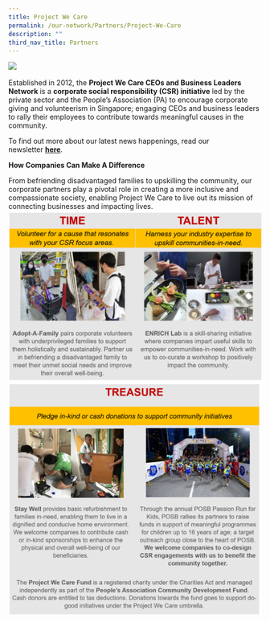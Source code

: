 ```yaml
---
title: Project We Care
permalink: /our-network/Partners/Project-We-Care
description: ""
third_nav_title: Partners
---
```

![](/images/Project%20We%20Care/pwc%20logo.png)

Established in 2012, the **Project We Care CEOs and Business Leaders Network** is a **corporate social responsibility (CSR) initiative** led by the private sector and the People’s Association (PA) to encourage corporate giving and volunteerism in Singapore; engaging CEOs and business leaders to rally their employees to contribute towards meaningful causes in the community.

To find out more about our latest news happenings, read our newsletter **[here](https://www.pa.gov.sg/docs/default-source/default-document-library/project-we-care-dec-2021-edm.pdf?sfvrsn=11371ef5_0 "here")**.

**How Companies Can Make A Difference**

From befriending disadvantaged families to upskilling the community, our corporate partners play a pivotal role in creating a more inclusive and compassionate society, enabling Project We Care to live out its mission of connecting businesses and impacting lives.
![](/images/Project%20We%20Care/Time%20and%20Talent.png)
![](/images/Project%20We%20Care/treasure%20-%20grouped%20edited.png)
